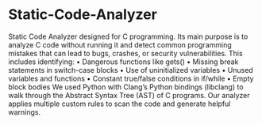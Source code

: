 # Static-Code-Analyzer


Static Code Analyzer designed for C programming. Its main purpose is to analyze C code without running it and detect common programming mistakes that can lead to bugs, crashes, or security vulnerabilities. This includes identifying:
•	Dangerous functions like gets()
•	Missing break statements in switch-case blocks
•	Use of uninitialized variables
•	Unused variables and functions
•	Constant true/false conditions in if/while
•	Empty block bodies
We used Python with Clang’s Python bindings (libclang) to walk through the Abstract Syntax Tree (AST) of C programs. Our analyzer applies multiple custom rules to scan the code and generate helpful warnings.
